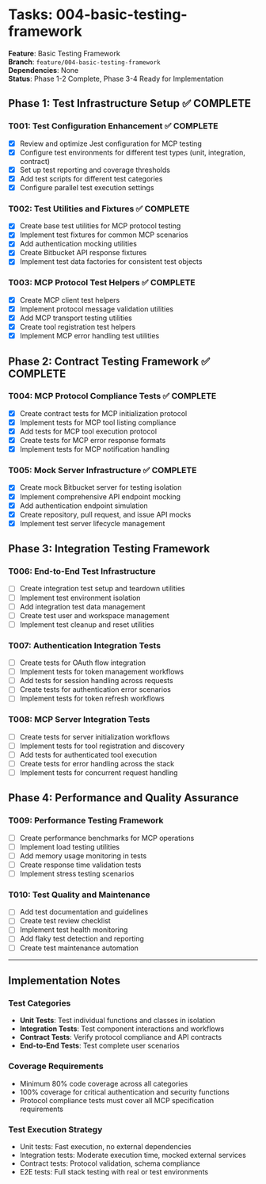 # Tasks: 004-basic-testing-framework

**Feature**: Basic Testing Framework  
**Branch**: `feature/004-basic-testing-framework`  
**Dependencies**: None  
**Status**: Phase 1-2 Complete, Phase 3-4 Ready for Implementation

## Phase 1: Test Infrastructure Setup ✅ COMPLETE

### T001: Test Configuration Enhancement ✅ COMPLETE
- [x] Review and optimize Jest configuration for MCP testing
- [x] Configure test environments for different test types (unit, integration, contract)
- [x] Set up test reporting and coverage thresholds
- [x] Add test scripts for different test categories
- [x] Configure parallel test execution settings

### T002: Test Utilities and Fixtures ✅ COMPLETE
- [x] Create base test utilities for MCP protocol testing
- [x] Implement test fixtures for common MCP scenarios
- [x] Add authentication mocking utilities
- [x] Create Bitbucket API response fixtures
- [x] Implement test data factories for consistent test objects

### T003: MCP Protocol Test Helpers ✅ COMPLETE
- [x] Create MCP client test helpers
- [x] Implement protocol message validation utilities
- [x] Add MCP transport testing utilities
- [x] Create tool registration test helpers
- [x] Implement MCP error handling test utilities

## Phase 2: Contract Testing Framework ✅ COMPLETE

### T004: MCP Protocol Compliance Tests ✅ COMPLETE
- [x] Create contract tests for MCP initialization protocol
- [x] Implement tests for MCP tool listing compliance
- [x] Add tests for MCP tool execution protocol
- [x] Create tests for MCP error response formats
- [x] Implement tests for MCP notification handling

### T005: Mock Server Infrastructure ✅ COMPLETE
- [x] Create mock Bitbucket server for testing isolation
- [x] Implement comprehensive API endpoint mocking
- [x] Add authentication endpoint simulation
- [x] Create repository, pull request, and issue API mocks
- [x] Implement test server lifecycle management

## Phase 3: Integration Testing Framework

### T006: End-to-End Test Infrastructure
- [ ] Create integration test setup and teardown utilities
- [ ] Implement test environment isolation
- [ ] Add integration test data management
- [ ] Create test user and workspace management
- [ ] Implement test cleanup and reset utilities

### T007: Authentication Integration Tests
- [ ] Create tests for OAuth flow integration
- [ ] Implement tests for token management workflows
- [ ] Add tests for session handling across requests
- [ ] Create tests for authentication error scenarios
- [ ] Implement tests for token refresh workflows

### T008: MCP Server Integration Tests
- [ ] Create tests for server initialization workflows
- [ ] Implement tests for tool registration and discovery
- [ ] Add tests for authenticated tool execution
- [ ] Create tests for error handling across the stack
- [ ] Implement tests for concurrent request handling

## Phase 4: Performance and Quality Assurance

### T009: Performance Testing Framework
- [ ] Create performance benchmarks for MCP operations
- [ ] Implement load testing utilities
- [ ] Add memory usage monitoring in tests
- [ ] Create response time validation tests
- [ ] Implement stress testing scenarios

### T010: Test Quality and Maintenance
- [ ] Add test documentation and guidelines
- [ ] Create test review checklist
- [ ] Implement test health monitoring
- [ ] Add flaky test detection and reporting
- [ ] Create test maintenance automation

---

## Implementation Notes

### Test Categories
- **Unit Tests**: Test individual functions and classes in isolation
- **Integration Tests**: Test component interactions and workflows
- **Contract Tests**: Verify protocol compliance and API contracts
- **End-to-End Tests**: Test complete user scenarios

### Coverage Requirements
- Minimum 80% code coverage across all categories
- 100% coverage for critical authentication and security functions
- Protocol compliance tests must cover all MCP specification requirements

### Test Execution Strategy
- Unit tests: Fast execution, no external dependencies
- Integration tests: Moderate execution time, mocked external services
- Contract tests: Protocol validation, schema compliance
- E2E tests: Full stack testing with real or test environments